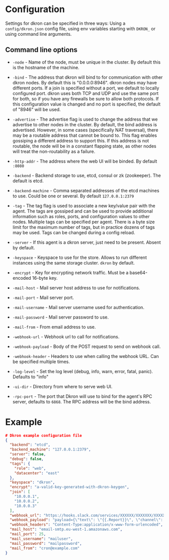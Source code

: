 # Configuration

Settings for dkron can be specified in three ways: Using a `config/dkron.json` config file, using env variables starting with `DKRON_` or using command line arguments.

## Command line options

* `-node` - Name of the node, must be unique in the cluster. By default this is the hostname of the machine.

* `-bind` - The address that dkron will bind to for communication with other dkron nodes. By default this is "0.0.0.0:8946". dkron nodes may have different ports. If a join is specified without a port, we default to locally configured port. dkron uses both TCP and UDP and use the same port for both, so if you have any firewalls be sure to allow both protocols. If this configuration value is changed and no port is specified, the default of "8946" will be used.

* `-advertise` - The advertise flag is used to change the address that we advertise to other nodes in the cluster. By default, the bind address is advertised. However, in some cases (specifically NAT traversal), there may be a routable address that cannot be bound to. This flag enables gossiping a different address to support this. If this address is not routable, the node will be in a constant flapping state, as other nodes will treat the non-routability as a failure.

* `-http-addr` - The address where the web UI will be binded. By default `:8080`

* `-backend` - Backend storage to use, etcd, consul or zk (zookeeper). The default is etcd.

* `-backend-machine` - Comma separated addresses of the etcd machines to use. Could be one or several. By default `127.0.0.1:2379`

* `-tag` - The tag flag is used to associate a new key/value pair with the agent. The tags are gossiped and can be used to provide additional information such as roles, ports, and configuration values to other nodes. Multiple tags can be specified per agent. There is a byte size limit for the maximum number of tags, but in practice dozens of tags may be used. Tags can be changed during a config reload.

* `-server` - If this agent is a dkron server, just need to be present. Absent by default.

* `-keyspace` - Keyspace to use for the store. Allows to run different instances using the same storage cluster. `dkron` by default.

* `-encrypt` - Key for encrypting network traffic. Must be a base64-encoded 16-byte key.

* `-mail-host` - Mail server host address to use for notifications.

* `-mail-port` - Mail server port.

* `-mail-username` - Mail server username used for authentication.

* `-mail-password` - Mail server password to use.

* `-mail-from` - From email address to use.

* `-webhook-url` - Webhook url to call for notifications.

* `-webhook-payload` - Body of the POST request to send on webhook call.

* `-webhook-header` - Headers to use when calling the webhook URL. Can be specified multiple times.

* `-log-level` - Set the log level (debug, info, warn, error, fatal, panic). Defaults to "info"

* `-ui-dir` - Directory from where to serve web UI.

* `-rpc-port` - The port that Dkron will use to bind for the agent's RPC server, defaults to `6868`. The RPC address will be the bind address.

# Example

```json
# Dkron example configuration file
{
  "backend": "etcd",
  "backend_machine": "127.0.0.1:2379",
  "server": false,
  "debug": false,
  "tags": {
    "role": "web",
    "datacenter": "east"
  },
  "keyspace": "dkron",
  "encrypt": "a-valid-key-generated-with-dkron-keygen",
  "join": [
    "10.0.0.1",
    "10.0.0.2",
    "10.0.0.3"
  ],
  "webhook_url": "https://hooks.slack.com/services/XXXXXX/XXXXXXX/XXXXXXXXXXXXXXXXXXXX",
  "webhook_payload": "payload={\"text\": \"{{.Report}}\", \"channel\": \"#foo\"}",
  "webhook_headers": "Content-Type:application/x-www-form-urlencoded",
  "mail_host": "email-smtp.eu-west-1.amazonaws.com",
  "mail_port": 25,
  "mail_username": "mailuser",
  "mail_password": "mailpassword",
  "mail_from": "cron@example.com"
}
```
